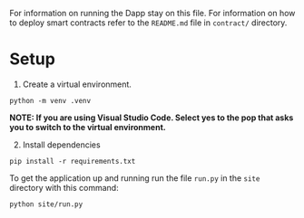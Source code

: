 For information on running the Dapp stay on this file. For information on how to deploy smart contracts refer to the `README.md` file in `contract/` directory.

# Setup

1. Create a virtual environment.

```
python -m venv .venv
```

**NOTE: If you are using Visual Studio Code. Select yes to the pop that asks you to switch to the virtual environment.**

2. Install dependencies

```
pip install -r requirements.txt
```

To get the application up and running run the file `run.py` in the `site` directory with this command:

```
python site/run.py
```
